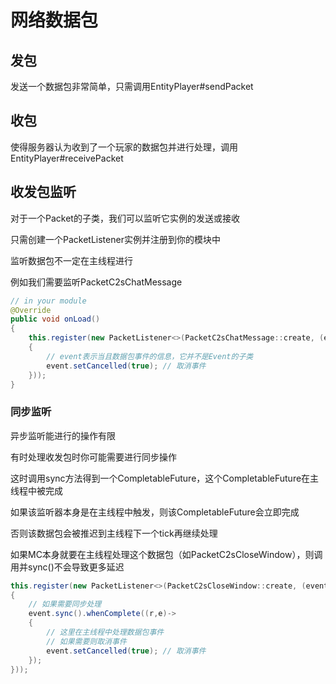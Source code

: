 # 网络数据包

## 发包

发送一个数据包非常简单，只需调用EntityPlayer#sendPacket

## 收包

使得服务器认为收到了一个玩家的数据包并进行处理，调用EntityPlayer#receivePacket

## 收发包监听

对于一个Packet的子类，我们可以监听它实例的发送或接收

只需创建一个PacketListener实例并注册到你的模块中

监听数据包不一定在主线程进行

例如我们需要监听PacketC2sChatMessage

```java
// in your module
@Override
public void onLoad()
{
    this.register(new PacketListener<>(PacketC2sChatMessage::create, (event, packet)->
    {
        // event表示当且数据包事件的信息，它并不是Event的子类
        event.setCancelled(true); // 取消事件
    }));
}
```

### 同步监听

异步监听能进行的操作有限

有时处理收发包时你可能需要进行同步操作

这时调用sync方法得到一个CompletableFuture，这个CompletableFuture在主线程中被完成

如果该监听器本身是在主线程中触发，则该CompletableFuture会立即完成

否则该数据包会被推迟到主线程下一个tick再继续处理

如果MC本身就要在主线程处理这个数据包（如PacketC2sCloseWindow），则调用并sync()不会导致更多延迟

```java
this.register(new PacketListener<>(PacketC2sCloseWindow::create, (event, packet)->
{
    // 如果需要同步处理
    event.sync().whenComplete((r,e)->
    {
        // 这里在主线程中处理数据包事件
        // 如果需要则取消事件
        event.setCancelled(true); // 取消事件
    });
}));
```
